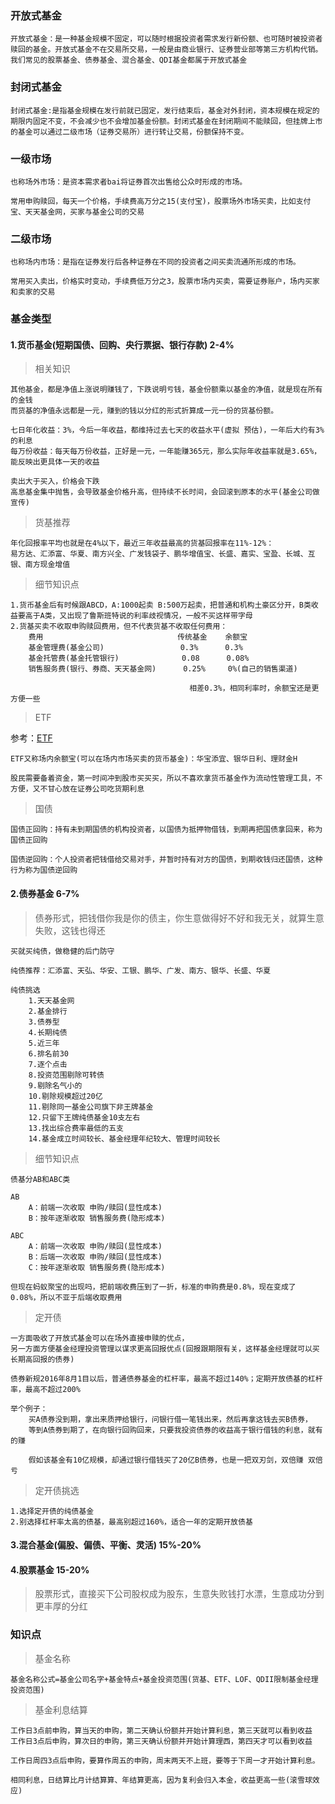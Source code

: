 

### 开放式基金

```
开放式基金：是一种基金规模不固定，可以随时根据投资者需求发行新份额、也可随时被投资者赎回的基金。开放式基金不在交易所交易，一般是由商业银行、证券营业部等第三方机构代销。我们常见的股票基金、债券基金、混合基金、QDI基金都属于开放式基金
```



### 封闭式基金

```
封闭式基金:是指基金规模在发行前就已固定，发行结束后，基金对外封闭，资本规模在规定的期限内固定不变，不会减少也不会增加基金份额。封闭式基金在封闭期间不能赎回，但挂牌上市的基金可以通过二级市场（证券交易所）进行转让交易，份额保持不变。
```



### 一级市场

```
也称场外市场：是资本需求者bai将证券首次出售给公众时形成的市场。

常用申购赎回，每天一个价格，手续费高万分之15(支付宝)，股票场外市场买卖，比如支付宝、天天基金网，买家与基金公司的交易
```



### 二级市场

```
也称场内市场：是指在证券发行后各种证券在不同的投资者之间买卖流通所形成的市场。

常用买入卖出，价格实时变动，手续费低万分之3，股票市场内买卖，需要证券账户，场内买家和卖家的交易
```



### 基金类型



#### 1.货币基金(短期国债、回购、央行票据、银行存款) 2-4%

> 相关知识

```
其他基金，都是净值上涨说明赚钱了，下跌说明亏钱，基金份额乘以基金的净值，就是现在所有的金钱
而货基的净值永远都是一元，赚到的钱以分红的形式折算成一元一份的货基份额。

七日年化收益：3%，今后一年收益，都维持过去七天的收益水平(虚拟 预估)，一年后大约有3%的利息
每万份收益：每天每万份收益，正好是一元，一年能赚365元，那么实际年收益率就是3.65%，能反映出更具体一天的收益

卖出大于买入，价格会下跌
高息基金集中抛售，会导致基金价格升高，但持续不长时间，会回滚到原本的水平(基金公司做宣传)
```



> 货基推荐

```
年化回报率平均也就是在4%以下，最近三年收益最高的货基回报率在11%-12%：
易方达、汇添富、华夏、南方兴全、广发钱袋子、鹏华增值宝、长盛、嘉实、宝盈、长城、互银、南方现金增值
```



> 细节知识点

```
1.货币基金后有时候跟ABCD，A:1000起卖 B:500万起卖，把普通和机构土豪区分开，B类收益要高于A类，又出现了鲁斯班特说的利率歧视情况，一般不买这样带字母
2.货基买卖不收取申购赎回费用，但不代表货基不收取任何费用：
    费用								传统基金	余额宝
    基金管理费(基金公司)					0.3%	  0.3%
    基金托管费(基金托管银行)			   0.08		 0.08%
    销售服务费(银行、券商、天天基金网)		0.25%	  0%(自己的销售渠道)

    									相差0.3%，相同利率时，余额宝还是更方便一些
```



> ETF

参考：[ETF](zhihu.com/question/20439234)

```
ETF又称场内余额宝(可以在场内市场买卖的货币基金)：华宝添宜、银华日利、理财金H

股民需要备着资金，第一时间冲到股市买买买，所以不喜欢拿货币基金作为流动性管理工具，不方便，又不甘心放在证券公司吃货期利息
```



> 国债

```
国债正回购：持有未到期国债的机构投资者，以国债为抵押物借钱，到期再把国债拿回来，称为国债正回购

国债逆回购：个人投资者把钱借给交易对手，并暂时持有对方的国债，到期收钱归还国债，这种行为称为国债逆回购
```



#### 2.债券基金 6-7%

> 债券形式，把钱借你我是你的债主，你生意做得好不好和我无关，就算生意失败，这钱也得还

```
买就买纯债，做稳健的后门防守

纯债推荐：汇添富、天弘、华安、工银、鹏华、广发、南方、银华、长盛、华夏

纯债挑选
    1.天天基金网
    2.基金排行
    3.债券型
    4.长期纯债
    5.近三年
    6.排名前30
    7.逐个点击
    8.投资范围剔除可转债
    9.剔除名气小的
    10.剔除规模超过20亿
    11.剔除同一基金公司旗下非王牌基金
    12.只留下王牌纯债基金10支左右
    13.找出综合费率最低的五支
    14.基金成立时间较长、基金经理年纪较大、管理时间较长
```



> 细节知识点

```
债基分AB和ABC类

AB
    A：前端一次收取 申购/赎回(显性成本)
    B：按年逐渐收取 销售服务费(隐形成本)

ABC
    A：前端一次收取 申购/赎回(显性成本)
    B：后端一次收取 申购/赎回(显性成本)
    C：按年逐渐收取 销售服务费(隐形成本)

但现在蚂蚁聚宝的出现吗，把前端收费压到了一折，标准的申购费是0.8%，现在变成了0.08%，所以不亚于后端收取费用
```



> 定开债

```
一方面吸收了开放式基金可以在场外直接申赎的优点，
另一方面方便基金经理投资管理以谋求更高回报优点(回报跟期限有关，这样基金经理就可以买长期高回报的债券)
				
债券新规2016年8月1目以后，普通债券基金的杠杆率，最高不超过140%；定期开放债基的杠杆率，最高不超过200%

举个例子：
	买A债券没到期，拿出来质押给银行，问银行借一笔钱出来，然后再拿这钱去买B债券，
	等到A债券到期了，在向银行回购回来，只要我投资债券的收益高于银行借钱的利息，就有的赚

	假如该基金有10亿规模，却通过银行借钱买了20亿B债券，也是一把双刃剑，双倍赚 双倍亏
```



> 定开债挑选

```
1.选择定开债的纯债基金
2.别选择杠杆率太高的债基，最高别超过160%，适合一年的定期开放债基
```



#### 3.混合基金(偏股、偏债、平衡、灵活) 15%-20%



#### 4.股票基金 15-20%

> 股票形式，直接买下公司股权成为股东，生意失败钱打水漂，生意成功分到更丰厚的分红



### 知识点

> 基金名称

```
基金名称公式=基金公司名字+基金特点+基金投资范围(货基、ETF、LOF、QDII限制基金经理投资范围)
```

> 基金利息结算

```
工作日3点前申购，算当天的申购，第二天确认份额并开始计算利息，第三天就可以看到收益
工作日3点后申购，算次日的申购，第三天确认份额并开始计算理西，第四天才可以看到收益

工作日周四3点后申购，要算作周五的申购，周末两天不上班，要等于下周一才开始计算利息。

相同利息，日结算比月计结算算、年结算更高，因为复利会归入本金，收益更高一些(滚雪球效应)
```




​				
​				

